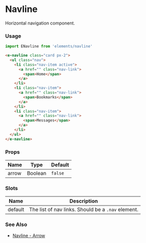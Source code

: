 # Navline

Horizontal navigation component.

<!-- STORY -->

### Usage

```js
import ENavline from 'elements/navline'
```
```html
<e-navline class="card px-2">
  <ul class="nav">
    <li class="nav-item active">
      <a href="" class="nav-link">
        <span>Home</span>
      </a>
    </li>
    <li class="nav-item">
      <a href="" class="nav-link">
        <span>Bookmarks</span>
      </a>
    </li>
    <li class="nav-item">
      <a href="" class="nav-link">
        <span>Messages</span>
      </a>
    </li>
  </ul>
</e-navline>
```

### Props

| Name  | Type    | Default |
|-------|---------|---------|
| arrow | Boolean | `false` |

### Slots

| Name    | Description |
|---------|-------------|
| default | The list of nav links. Should be a `.nav` element. |

### See Also
- [Navline - Arrow](/?selectedKind=Components/Navline&selectedStory=Arrow)

